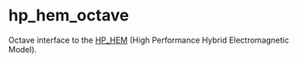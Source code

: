 # hp_hem_octave
Octave interface to the [HP_HEM](https://github.com/pedrohnv/HP_HEM) (High Performance Hybrid Electromagnetic Model).
